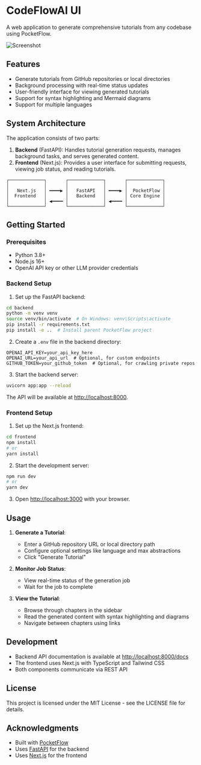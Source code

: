 # CodeFlowAI UI

A web application to generate comprehensive tutorials from any codebase using PocketFlow.

![Screenshot](screenshot.png)

## Features

- Generate tutorials from GitHub repositories or local directories
- Background processing with real-time status updates
- User-friendly interface for viewing generated tutorials
- Support for syntax highlighting and Mermaid diagrams
- Support for multiple languages

## System Architecture

The application consists of two parts:

1. **Backend** (FastAPI): Handles tutorial generation requests, manages background tasks, and serves generated content.
2. **Frontend** (Next.js): Provides a user interface for submitting requests, viewing job status, and reading tutorials.

```
┌─────────────┐       ┌─────────────┐       ┌─────────────┐
│             │       │             │       │             │
│   Next.js   │ ━━━━▶ │   FastAPI   │ ━━━━▶ │  PocketFlow │
│  Frontend   │       │   Backend   │       │ Core Engine │
│             │ ◀━━━━ │             │ ◀━━━━ │             │
└─────────────┘       └─────────────┘       └─────────────┘
```

## Getting Started

### Prerequisites

- Python 3.8+
- Node.js 16+
- OpenAI API key or other LLM provider credentials

### Backend Setup

1. Set up the FastAPI backend:

```bash
cd backend
python -m venv venv
source venv/bin/activate  # On Windows: venv\Scripts\activate
pip install -r requirements.txt
pip install -e ..  # Install parent PocketFlow project
```

2. Create a `.env` file in the backend directory:

```
OPENAI_API_KEY=your_api_key_here
OPENAI_URL=your_api_url  # Optional, for custom endpoints
GITHUB_TOKEN=your_github_token  # Optional, for crawling private repos
```

3. Start the backend server:

```bash
uvicorn app:app --reload
```

The API will be available at [http://localhost:8000](http://localhost:8000).

### Frontend Setup

1. Set up the Next.js frontend:

```bash
cd frontend
npm install
# or
yarn install
```

2. Start the development server:

```bash
npm run dev
# or
yarn dev
```

3. Open [http://localhost:3000](http://localhost:3000) with your browser.

## Usage

1. **Generate a Tutorial**:
   - Enter a GitHub repository URL or local directory path
   - Configure optional settings like language and max abstractions
   - Click "Generate Tutorial"

2. **Monitor Job Status**:
   - View real-time status of the generation job
   - Wait for the job to complete

3. **View the Tutorial**:
   - Browse through chapters in the sidebar
   - Read the generated content with syntax highlighting and diagrams
   - Navigate between chapters using links

## Development

- Backend API documentation is available at [http://localhost:8000/docs](http://localhost:8000/docs)
- The frontend uses Next.js with TypeScript and Tailwind CSS
- Both components communicate via REST API

## License

This project is licensed under the MIT License - see the LICENSE file for details.

## Acknowledgments

- Built with [PocketFlow](https://github.com/the-pocket/PocketFlow)
- Uses [FastAPI](https://fastapi.tiangolo.com/) for the backend
- Uses [Next.js](https://nextjs.org/) for the frontend 
